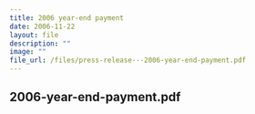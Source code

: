 ```yaml
---
title: 2006 year‑end payment
date: 2006-11-22
layout: file
description: ""
image: ""
file_url: /files/press-release---2006-year-end-payment.pdf
---
```

2006-year-end-payment.pdf
---
